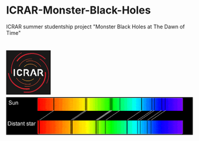 # ICRAR-Monster-Black-Holes
ICRAR summer studentship project "Monster Black Holes at The Dawn of Time"

<h1 align="left">
  <img src="https://github.com/daniel-lyon/ICRAR-Monster-Black-Holes/blob/main/Affiliations/icrar_logo.png" width="120">
  <img src="https://github.com/daniel-lyon/ICRAR-Monster-Black-Holes/blob/main/Affiliations/redshift.png">
</h1>
